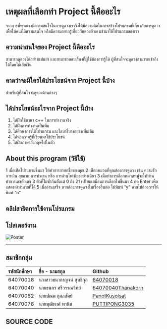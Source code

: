 # **เหตุผลที่เลือกทำ Project นี้คืออะไร**
จากการที่พวกเรามีความสนใจในการดูดวงเราจึงได้มีความคิดในการสร้างโปรแกรมที่เกี่ยวกับการดูดวงเพิื่อให้คนที่มีความสนใจ หรือมีความอยากรู้เกี่ยวกับดวงตัวเองเข้ามาใช้โปรแกรมของเรา

## **ความน่าสนใจของ Project นี้คืออะไร**
สามารถดูดวงได้อย่างแม่นยำ และสามารถตอบเรื่องที่ผู้ใช้ต้องการรู้ได้
ผู้ที่สนใจจะดูดวงสามารถเข้าถึงได้โดยไม่เสียเงิน

## **คาดว่าจะมีใครได้ประโยชน์จาก Project นี้บ้าง**
สำหรับผู้ที่สนใจจะดูดวงด้านต่างๆ

## **ได้ประโยชน์อะไรจาก Project นี้บ้าง**
 1. ได้ฝึกใช้ภาษา c++ ในการทำงานจริง
 2. ได้ฝึกการทำงานเป็นทีม
 3. ได้ศีกษาการใช้โปรแกรม และไลบารี่บางอย่างเพิ่มเติม
 4. ได้นำความรู้ที่เรียนมาใช้ประโยชน์
 5. ได้ฝึกภาษาอังกฤษไปในตัว

## **About this program (วิธีใช้)**
1 เมื่อเปิดโปรแกรมขึ้นมา ให้ทำการกรอกชื่อของคุณ
2 เลือกหมวดที่คุณต้องการดูดวง เช่น ความรัก การเงิน สุขภาพ การทำงาน หรือ 
    การอ่านไพ่เพียงอย่างเดียว
3 เมื่อทำการเลือกหมวดหมู่จะให้ท่านทำการเลขตัวเลข 3 ตัวที่ไม่ซ้ำกันตั้งแต่ 0 ถึง 21
    เปรียบเสมือนการเลือกไพ่ขึ้นมา
4 กด Enter เพื่อแสดงคำทำนายที่ได้
5 เมื่ออ่านเสร็จ หากต้องการดูดวงในเรื่องอื่นต่อ ให้พิมพ์ “y” หากไม่ต้องการให้พิมพ์ “n”

## คลิปสาธิตการใช้งานโปรแกรม


## โปสเตอร์งาน

![Poster](https://user-images.githubusercontent.com/88476014/165570808-61fa0b23-28b2-48cf-93c8-38767e64c88b.png)


---
## สมาชิกกลุ่ม
| รหัสนักศึกษา| ชื่อ - นามสกุล |    Github    |
| :---         |     :---      |          :--- |
| 64070018   |นางสาวชนากาญจน์ สุทธิกุล     | [64070018](https://github.com/64070018) |
| 64070040   |นายธนกร ศรีวรรณวิทย์     | [64070040Thanakorn](https://github.com/64070040Thanakorn) |
| 64070062   |นายปณต กุศลสัตย์     | [PanotKusolsat](https://github.com/PanotKusolsat)  |
| 64070078   |นายพุฒิพงศ์  พานิช     | [PUTTIPONG3035](https://github.com/PUTTIPONG3035)  |

## SOURCE CODE

